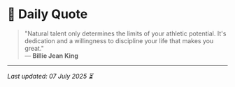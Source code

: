 # 📜 Daily Quote

> "Natural talent only determines the limits of your athletic potential. It's dedication and a willingness to discipline your life that makes you great."  
> — **Billie Jean King**

---

_Last updated: 07 July 2025 ⏳_
